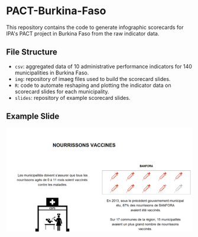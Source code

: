 # PACT-Burkina-Faso
This repository contains the code to generate infographic scorecards for IPA's PACT project in Burkina Faso 
from the raw indicator data.

## File Structure
- `csv`: aggregated data of 10 administrative performance indicators for 140 municipalities in Burkina Faso.
- `img`: repository of imaeg files used to build the scorecard slides.
- `R`: code to automate reshaping and plotting the indicator data on scorecard slides for each municipality.
- `slides`: repository of example scorecard slides.

## Example Slide

![Banfora Slide 6](https://github.com/boyercb/PACT-Burkina-Faso/blob/master/slides/BANFORA_06.png)